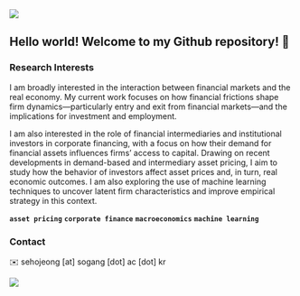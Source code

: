 <img src="https://capsule-render.vercel.app/api?type=waving&color=gradient&customColorList=2&height=100&section=header" />

## Hello world! Welcome to my Github repository! 👋

### Research Interests

I am broadly interested in the interaction between financial markets and the real economy. My current work focuses on how financial frictions shape firm dynamics—particularly entry and exit from financial markets—and the implications for investment and employment. 

I am also interested in the role of financial intermediaries and institutional investors in corporate financing, with a focus on how their demand for financial assets influences firms’ access to capital. Drawing on recent developments in demand-based and intermediary asset pricing, I aim to study how the behavior of investors affect asset prices and, in turn, real economic outcomes. I am also exploring the use of machine learning techniques to uncover latent firm characteristics and improve empirical strategy in this context.

**`asset pricing`** **`corporate finance`** **`macroeconomics`** **`machine learning`**

### Contact

✉️ sehojeong [at] sogang [dot] ac [dot] kr

<img src="https://capsule-render.vercel.app/api?type=waving&color=gradient&customColorList=2&height=100&section=footer" />
